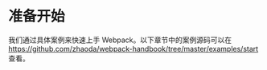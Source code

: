 # 准备开始

我们通过具体案例来快速上手 Webpack。以下章节中的案例源码可以在 https://github.com/zhaoda/webpack-handbook/tree/master/examples/start 查看。


